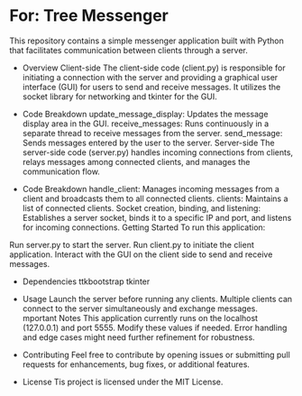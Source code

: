 # For: Tree Messenger
This repository contains a simple messenger application built with Python that facilitates communication between clients through a server.

- Overview
Client-side
The client-side code (client.py) is responsible for initiating a connection with the server and providing a graphical user interface (GUI) for users to send and receive messages. It utilizes the socket library for networking and tkinter for the GUI.

- Code Breakdown
update_message_display: Updates the message display area in the GUI.
receive_messages: Runs continuously in a separate thread to receive messages from the server.
send_message: Sends messages entered by the user to the server.
Server-side
The server-side code (server.py) handles incoming connections from clients, relays messages among connected clients, and manages the communication flow.

- Code Breakdown
handle_client: Manages incoming messages from a client and broadcasts them to all connected clients.
clients: Maintains a list of connected clients.
Socket creation, binding, and listening: Establishes a server socket, binds it to a specific IP and port, and listens for incoming connections.
Getting Started
To run this application:

Run server.py to start the server.
Run client.py to initiate the client application.
Interact with the GUI on the client side to send and receive messages.

- Dependencies
ttkbootstrap
tkinter
- Usage
Launch the server before running any clients.
Multiple clients can connect to the server simultaneously and exchange messages.
 mportant Notes
This application currently runs on the localhost (127.0.0.1) and port 5555. Modify these values if needed.
Error handling and edge cases might need further refinement for robustness.

- Contributing
Feel free to contribute by opening issues or submitting pull requests for enhancements, bug fixes, or additional features.

- License
Tis project is licensed under the MIT License.
